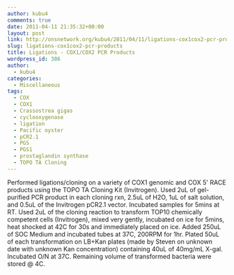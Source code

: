 ```yaml
---
author: kubu4
comments: true
date: 2011-04-11 21:35:32+00:00
layout: post
link: http://onsnetwork.org/kubu4/2011/04/11/ligations-cox1cox2-pcr-products/
slug: ligations-cox1cox2-pcr-products
title: Ligations - COX1/COX2 PCR Products
wordpress_id: 386
author:
  - kubu4
categories:
  - Miscellaneous
tags:
  - COX
  - COX1
  - Crassostrea gigas
  - cyclooxygenase
  - ligation
  - Pacific oyster
  - pCR2.1
  - PGS
  - PGS1
  - prostaglandin synthase
  - TOPO TA Cloning
---
```


Performed ligations/cloning on a variety of COX1 genomic and COX 5' RACE products using the TOPO TA Cloning Kit (Invitrogen). Used 2uL of gel-purified PCR product in each cloning rxn, 2.5uL of H2O, 1uL of salt solution, and 0.5uL of the Invitrogen pCR2.1 vector. Incubated samples for 5mins at RT. Used 2uL of the cloning reaction to transform TOP10 chemically competent cells (Invitrogen), mixed very gently, incubated on ice for 5mins, heat shocked at 42C for 30s and immediately placed on ice. Added 250uL of SOC Medium and incubated tubes at 37C, 200RPM for 1hr. Plated 50uL of each transformation on LB+Kan plates (made by Steven on unknown date with unknown Kan concentration) containing 40uL of 40mg/mL X-gal. Incubated O/N at 37C. Remaining volume of transformed bacteria were stored @ 4C.
